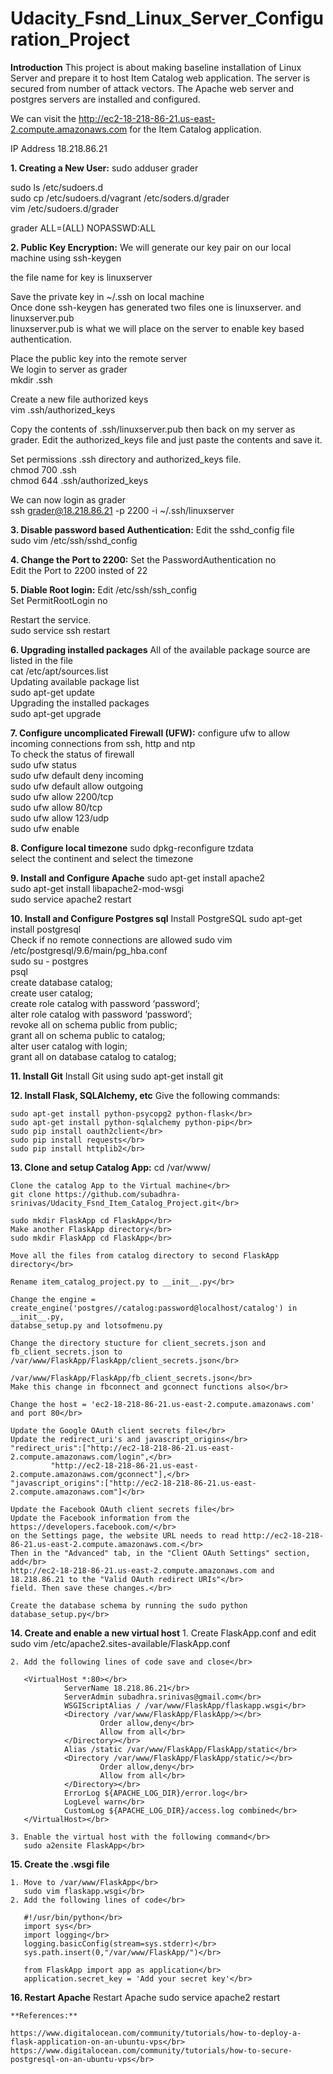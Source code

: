 # Udacity_Fsnd_Linux_Server_Configuration_Project

**Introduction**
This project is about making baseline installation of Linux Server and prepare it to host
Item Catalog web application. The server is secured from number of attack vectors. The
Apache web server and postgres servers are installed and configured.</br>

We can visit the http://ec2-18-218-86-21.us-east-2.compute.amazonaws.com for the Item
Catalog application.</br>

IP Address 18.218.86.21</br>

**1. Creating a New User:**
   sudo adduser grader</br>

   sudo ls /etc/sudoers.d</br>
   sudo cp /etc/sudoers.d/vagrant /etc/soders.d/grader</br>
   vim /etc/sudoers.d/grader</br>

   grader ALL=(ALL) NOPASSWD:ALL</br>

**2. Public Key Encryption:**
   We will generate our key pair on our local machine using ssh-keygen</br>

   the file name for key is linuxserver</br>

   Save the private key in ~/.ssh on local machine</br>
   Once done ssh-keygen has generated two files one is linuxserver. and linuxserver.pub</br>
   linuxserver.pub is what we will place on the server to enable key based authentication.</br>

   Place the public key into the remote server</br>
   We login to server as grader</br>
   mkdir .ssh</br>

   Create a new file authorized keys</br>
   vim .ssh/authorized_keys</br>

   Copy the contents of .ssh/linuxserver.pub then back on my server as grader. Edit the
   authorized_keys file and just paste the contents and save it.</br>

   Set permissions .ssh directory and authorized_keys file.</br>
    chmod 700 .ssh</br>
    chmod 644 .ssh/authorized_keys</br>

   We can now login as grader</br>
   ssh grader@18.218.86.21 -p 2200 -i ~/.ssh/linuxserver</br>

**3. Disable password based Authentication:**
   Edit the sshd_config file</br>
   sudo vim /etc/ssh/sshd_config</br>

**4. Change the Port to 2200:**
   Set the PasswordAuthentication no</br>
   Edit the Port to 2200 insted of 22</br>

**5. Diable Root login:**
   Edit /etc/ssh/ssh_config</br>
   Set PermitRootLogin no</br>

   Restart the service.</br>
   sudo service ssh restart</br>

**6. Upgrading installed packages**
   All of the available package source are listed in the file</br>
   cat /etc/apt/sources.list</br>
   Updating available package list</br>
   sudo apt-get update</br>
   Upgrading the installed packages</br>
   sudo apt-get upgrade</br>

**7. Configure uncomplicated Firewall (UFW):**
   configure ufw to allow incoming connections from ssh, http and ntp</br>
   To check the status of firewall</br>
   sudo ufw status</br>
   sudo ufw default deny incoming</br>
   sudo ufw default allow outgoing</br>
   sudo ufw allow 2200/tcp</br>
   sudo ufw allow 80/tcp</br>
   sudo ufw allow 123/udp</br>
   sudo ufw enable</br>

**8. Configure local timezone**
   sudo dpkg-reconfigure tzdata</br>
   select the continent and select the timezone</br>

**9. Install and Configure Apache**
   sudo apt-get install apache2</br>
   sudo apt-get install libapache2-mod-wsgi</br>
   sudo service apache2 restart</br>

**10. Install and Configure Postgres sql**
    Install PostgreSQL sudo apt-get install postgresql</br>
    Check if no remote connections are allowed sudo vim /etc/postgresql/9.6/main/pg_hba.conf</br>
    sudo su - postgres</br>
    psql</br>
    create database catalog;</br>
    create user catalog;</br>
    create role catalog with password ‘password’;</br>
    alter role catalog with password ‘password’;</br>
    revoke all on schema public from public;</br>
    grant all on schema public to catalog;</br>
    alter user catalog with login;</br>
    grant all on database catalog to catalog;</br>

**11. Install Git**
    Install Git using sudo apt-get install git</br>

**12. Install Flask, SQLAlchemy, etc**
    Give the following commands:</br>

    sudo apt-get install python-psycopg2 python-flask</br>
    sudo apt-get install python-sqlalchemy python-pip</br>
    sudo pip install oauth2client</br>
    sudo pip install requests</br>
    sudo pip install httplib2</br>

**13. Clone and setup Catalog App:**
    cd /var/www/</br>

    Clone the catalog App to the Virtual machine</br>
    git clone https://github.com/subadhra-srinivas/Udacity_Fsnd_Item_Catalog_Project.git</br>

    sudo mkdir FlaskApp cd FlaskApp</br>
    Make another FlaskApp directory</br>
    sudo mkdir FlaskApp cd FlaskApp</br>

    Move all the files from catalog directory to second FlaskApp directory</br>

    Rename item_catalog_project.py to __init__.py</br>

    Change the engine = create_engine('postgres//catalog:password@localhost/catalog') in __init__.py,
    databse_setup.py and lotsofmenu.py

    Change the directory stucture for client_secrets.json and fb_client_secrets.json to
    /var/www/FlaskApp/FlaskApp/client_secrets.json</br>

    /var/www/FlaskApp/FlaskApp/fb_client_secrets.json</br>
    Make this change in fbconnect and gconnect functions also</br>

    Change the host = 'ec2-18-218-86-21.us-east-2.compute.amazonaws.com' and port 80</br>

    Update the Google OAuth client secrets file</br>
    Update the redirect_uri's and javascript_origins</br>
    "redirect_uris":["http://ec2-18-218-86-21.us-east-2.compute.amazonaws.com/login",</br>
		     "http://ec2-18-218-86-21.us-east-2.compute.amazonaws.com/gconnect"],</br>
    "javascript_origins":["http://ec2-18-218-86-21.us-east-2.compute.amazonaws.com"]</br>

    Update the Facebook OAuth client secrets file</br>
    Update the Facebook information from the https://developers.facebook.com/</br>
    on the Settings page, the website URL needs to read http://ec2-18-218-86-21.us-east-2.compute.amazonaws.com.</br>
    Then in the "Advanced" tab, in the "Client OAuth Settings" section, add</br> 
    http://ec2-18-218-86-21.us-east-2.compute.amazonaws.com and 18.218.86.21 to the "Valid OAuth redirect URIs"</br>
    field. Then save these changes.</br>

    Create the database schema by running the sudo python database_setup.py</br>

**14. Create and enable a new virtual host**
    1. Create FlaskApp.conf and edit</br>
       sudo vim /etc/apache2.sites-available/FlaskApp.conf</br>

    2. Add the following lines of code save and close</br>

       <VirtualHost *:80></br>
                ServerName 18.218.86.21</br>
                ServerAdmin subadhra.srinivas@gmail.com</br>
                WSGIScriptAlias / /var/www/FlaskApp/flaskapp.wsgi</br>
                <Directory /var/www/FlaskApp/FlaskApp/></br>
                        Order allow,deny</br>
                        Allow from all</br>
                </Directory></br>
                Alias /static /var/www/FlaskApp/FlaskApp/static</br>
                <Directory /var/www/FlaskApp/FlaskApp/static/></br>
                        Order allow,deny</br>
                        Allow from all</br>
                </Directory></br>
                ErrorLog ${APACHE_LOG_DIR}/error.log</br>
                LogLevel warn</br>
                CustomLog ${APACHE_LOG_DIR}/access.log combined</br>
       </VirtualHost></br>

    3. Enable the virtual host with the following command</br>
       sudo a2ensite FlaskApp</br>

**15. Create the .wsgi file**

    1. Move to /var/www/FlaskApp</br>
       sudo vim flaskapp.wsgi</br>
    2. Add the following lines of code</br>

       #!/usr/bin/python</br>
       import sys</br>
       import logging</br>
       logging.basicConfig(stream=sys.stderr)</br>
       sys.path.insert(0,"/var/www/FlaskApp/")</br>

       from FlaskApp import app as application</br>
       application.secret_key = 'Add your secret key'</br>

**16. Restart Apache**
    Restart Apache sudo service apache2 restart</br>

    **References:**

    https://www.digitalocean.com/community/tutorials/how-to-deploy-a-flask-application-on-an-ubuntu-vps</br>
    https://www.digitalocean.com/community/tutorials/how-to-secure-postgresql-on-an-ubuntu-vps</br>

